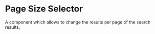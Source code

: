 # Page Size Selector
A component which allows to change the results per page of the search results.
